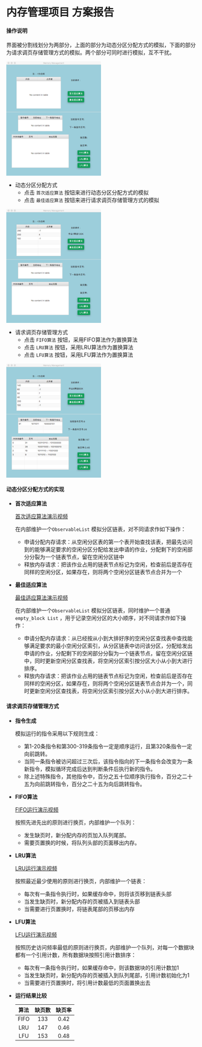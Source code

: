 # 内存管理项目    方案报告

#### 操作说明

界面被分割线划分为两部分，上面的部分为动态分区分配方式的模拟，下面的部分为请求调页存储管理方式的模拟。两个部分可同时进行模拟，互不干扰。

<img src="./img/1.png"  width="50%" align=center />

- 动态分区分配方式
  - 点击 `首次适应算法` 按钮来进行动态分区分配方式的模拟
  - 点击 `最佳适应算法` 按钮来进行请求调页存储管理方式的模拟

<img src="./img/2.png"  width="50%" align=center />

- 请求调页存储管理方式
  - 点击 `FIFO算法` 按钮，采用FIFO算法作为置换算法
  - 点击 `LRU算法` 按钮，采用LRU算法作为置换算法
  - 点击 `LFU算法` 按钮，采用LFU算法作为置换算法

<img src="./img/3.png"  width="50%" align=center />

#### 动态分区分配方式的实现

- **首次适应算法**

  [首次适应算法演示视频](./FF.mov)

  在内部维护一个`ObservableList` 模拟分区链表，对不同请求作如下操作：

  - 申请分配内存请求：从空闲分区表的第一个表开始查找该表，把最先访问到的能够满足要求的空闲分区分配给发出申请的作业，分配剩下的空闲部分分裂为一个链表节点，留在空闲分区链中
  - 释放内存请求：把该作业占用的链表节点标记为空闲，检查前后是否存在同样的空闲分区，如果存在，则将两个空闲分区链表节点合并为一个

- **最佳适应算法**

  [最佳适应算法演示视频](./BF.mov)

  在内部维护一个`ObservableList` 模拟分区链表，同时维护一个普通 `empty_block List` ，用于记录空闲分区的大小顺序，对不同请求作如下操作：

  - 申请分配内存请求：从已经按从小到大排好序的空闲分区查找表中查找能够满足要求的最小空闲分区索引，从分区链表中访问该分区，分配给发出申请的作业，分配剩下的空闲部分分裂为一个链表节点，留在空闲分区链中，同时更新空闲分区查找表，将空闲分区索引按分区大小从小到大进行排序。
  - 释放内存请求：把该作业占用的链表节点标记为空闲，检查前后是否存在同样的空闲分区，如果存在，则将两个空闲分区链表节点合并为一个，同时更新空闲分区查找表，将空闲分区索引按分区大小从小到大进行排序。

#### 请求调页存储管理方式

- **指令生成**

  模拟运行的指令采用以下规则生成：

  - 第1-20条指令和第300-319条指令一定是顺序运行，且第320条指令一定向前跳转。
  - 当同一条指令被访问超过三次后，该指令指向的下一条指令会改变为一条新指令，模拟循环完成后达到判断条件后执行新的指令。
  - 除上述特殊指令，其他指令中，百分之五十位顺序执行指令，百分之二十五为向前跳转指令，百分之二十五为向后跳转指令。

- **FIFO算法**

  [FIFO运行演示视频](./FIFO.mov)

  按照先进先出的原则进行换页，内部维护一个队列：

  - 发生缺页时，新分配内存的页加入队列尾部。
  - 需要页置换的时候，将队列头部的页面移出内存。

- **LRU算法**

  [LRU运行演示视频](./LRU.mov)

  按照最近最少使用的原则进行换页，内部维护一个链表：

  - 每次有一条指令执行时，如果缓存命中，则将该页移到链表头部
  - 当发生缺页时，新分配内存的页被插入到链表头部
  - 当需要进行页置换时，将链表尾部的页移出内存


- **LFU算法**

  [LFU运行演示视频](./LFU.mov)

  按照历史访问频率最低的原则进行换页，内部维护一个队列，对每一个数据块都有一个引用计数，所有数据块按照引用计数排序：

  - 每次有一条指令执行时，如果缓存命中，则该数据块的引用计数加1
  - 当发生缺页时，新分配内存的页被插入到队列尾部，引用计数初始化为1
  - 当需要进行页置换时，将引用计数最低的页面置换出去

- **运行结果比较**

  | 算法 | 缺页数 | 缺页率 |
  | :--: | :----: | :----: |
  | FIFO |  133   |  0.42  |
  | LRU  |  147   |  0.46  |
  | LFU  |  153   |  0.48  |

  ​